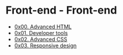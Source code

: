 # Front-end - Front-end
- [0x00. Advanced HTML](https://github.com/AishaKhalfan/alx-frontend/tree/master/0x00-html_advanced)
- [0x01. Developer tools](https://github.com/AishaKhalfan/alx-frontend/tree/master/0x01-developer_tools)
- [0x02. Advanced CSS](https://github.com/AishaKhalfan/alx-frontend/tree/master/0X02-advanced_css)
- [0x03. Responsive design](https://github.com/AishaKhalfan/alx-frontend/tree/master/0x03-responsive_design)

